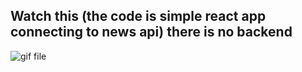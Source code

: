 ## Watch this (the code is simple react app connecting to news api) there is no backend

![gif file](watchIt.gif)
